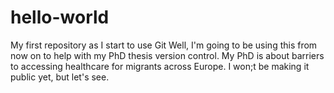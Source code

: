 # hello-world
My first repository as I start to use Git
Well, I'm going to be using this from now on to help with my PhD thesis version control. My PhD is about barriers to accessing healthcare for migrants across Europe. I won;t be making it public yet, but let's see. 
